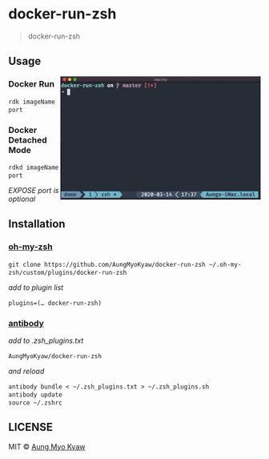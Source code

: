 # docker-run-zsh

> docker-run-zsh

## Usage

<img src="./demo.gif" alt="dotfiles" align="right" width="400">

### Docker Run

```shell
rdk imageName port
```

### Docker Detached Mode

```shell
rdkd imageName port
```

_EXPOSE port is optional_

## Installation

### [ oh-my-zsh ](https://github.com/ohmyzsh/ohmyzsh)

```shell
git clone https://github.com/AungMyoKyaw/docker-run-zsh ~/.oh-my-zsh/custom/plugins/docker-run-zsh
```

_add to plugin list_

```shell
plugins=(… docker-run-zsh)
```

### [ antibody ](https://getantibody.github.io/usage/)

_add to .zsh_plugins.txt_

```shell
AungMyoKyaw/docker-run-zsh
```

_and reload_

```shell
antibody bundle < ~/.zsh_plugins.txt > ~/.zsh_plugins.sh
antibody update
source ~/.zshrc
```

## LICENSE

MIT © [Aung Myo Kyaw](https://github.com/AungMyoKyaw)

